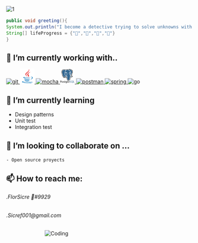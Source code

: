 ![1](https://user-images.githubusercontent.com/69441694/213327336-d08629e7-cdf5-434a-bde0-404487d032e4.png)


````java
public void greeting(){
System.out.println("I become a detective trying to solve unknowns with logic and my best tool... my computer")
String[] lifeProgress = {"🫘","🍃","🌱","🌳"}
}
````
## 🔭 I’m currently working with..
<p align="left"> <a href="https://www.figma.com/" target="_blank" rel="noreferrer"> <a href="https://git-scm.com/" target="_blank" rel="noreferrer"> <img src="https://www.vectorlogo.zone/logos/git-scm/git-scm-icon.svg" alt="git" width="40" height="40"/> </a> <a href="https://www.java.com" target="_blank" rel="noreferrer"> <img src="https://raw.githubusercontent.com/devicons/devicon/master/icons/java/java-original.svg" alt="java" width="40" height="40"/> </a> <a href="https://mochajs.org" target="_blank" rel="noreferrer"> <img src="https://www.vectorlogo.zone/logos/mochajs/mochajs-icon.svg" alt="mocha" width="40" height="40"/> </a> <a href="https://www.postgresql.org" target="_blank" rel="noreferrer"> <img src="https://raw.githubusercontent.com/devicons/devicon/master/icons/postgresql/postgresql-original-wordmark.svg" alt="postgresql" width="40" height="40"/> </a> <a href="https://postman.com" target="_blank" rel="noreferrer"> <img src="https://www.vectorlogo.zone/logos/getpostman/getpostman-icon.svg" alt="postman" width="40" height="40"/> </a> <a href="https://spring.io/" target="_blank" rel="noreferrer"> <img src="https://www.vectorlogo.zone/logos/springio/springio-icon.svg" alt="spring" width="40" height="40"/> </a> <a target="_blank" rel="noreferrer"> <img src="https://www.vectorlogo.zone/logos/golang/golang-icon.svg" alt="go" width="40" height="40"/> </a></p>


             
<!--## Some of the technologies I have worked with --->
             


## 🌱 I’m currently learning 
  - Design patterns
  - Unit test 
  - Integration test 
  

## 👯 I’m looking to collaborate on ...
    - Open source proyects
    
    


## 📫 How to reach me: 
  
 <h6>.FlorSicre 🍪#9929 </h6>
 <h6> .Sicref001@gmail.com </h6>
  
<img align="right" alt="Coding" width="400" src="https://media.giphy.com/media/L1R1tvI9svkIWwpVYr/giphy.gif">




<!--
**Florenciasicre/Florenciasicre** is a ✨ _special_ ✨ repository because its `README.md` (this file) appears on your GitHub profile.

Here are some ideas to get you started:

- 🔭 I’m currently working on ...
- 🌱 I’m currently learning ...
- 👯 I’m looking to collaborate on ...
- 🤔 I’m looking for help with ...
- 💬 Ask me about ...
- 📫 How to reach me: ...
- 😄 Pronouns: ...
- ⚡ Fun fact: ...
-->
